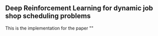 ## Deep Reinforcement Learning for dynamic job shop scheduling problems
This is the implementation for the paper ""
